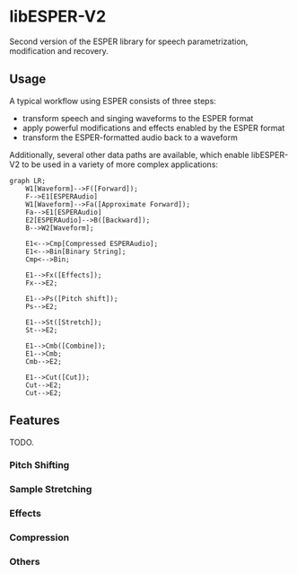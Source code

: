 # libESPER-V2

Second version of the ESPER library for speech parametrization, modification and recovery.

## Usage

A typical workflow using ESPER consists of three steps:

- transform speech and singing waveforms to the ESPER format
- apply powerful modifications and effects enabled by the ESPER format
- transform the ESPER-formatted audio back to a waveform

Additionally, several other data paths are available, which enable libESPER-V2 to be used in a variety of more complex
applications:

```mermaid
graph LR;
    W1[Waveform]-->F([Forward]);
    F-->E1[ESPERAudio]
    W1[Waveform]-->Fa([Approximate Forward]);
    Fa-->E1[ESPERAudio]
    E2[ESPERAudio]-->B([Backward]);
    B-->W2[Waveform];

    E1<-->Cmp[Compressed ESPERAudio];
    E1<-->Bin[Binary String];
    Cmp<-->Bin;
    
    E1-->Fx([Effects]);
    Fx-->E2;

    E1-->Ps([Pitch shift]);
    Ps-->E2;

    E1-->St([Stretch]);
    St-->E2;

    E1-->Cmb([Combine]);
    E1-->Cmb;
    Cmb-->E2;

    E1-->Cut([Cut]);
    Cut-->E2;
    Cut-->E2;
```

## Features

TODO.

### Pitch Shifting

### Sample Stretching

### Effects

### Compression

### Others